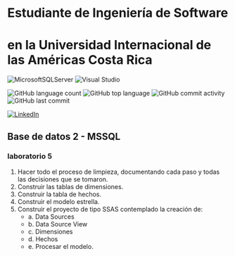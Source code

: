 # Estudiante de Ingeniería de Software

# en la Universidad Internacional de las Américas Costa Rica

<!--START_SECTION:badges-->

![MicrosoftSQLServer](https://img.shields.io/badge/Microsoft%20SQL%20Server-CC2927?style=for-the-badge&logo=microsoft%20sql%20server&logoColor=white)
![Visual Studio](https://img.shields.io/badge/Visual%20Studio-5C2D91.svg?style=for-the-badge&logo=visual-studio&logoColor=white)

![GitHub language count](https://img.shields.io/github/languages/count/bash20cu/Universidad?style=for-the-badge)
![GitHub top language](https://img.shields.io/github/languages/top/bash20cu/Universidad?style=for-the-badge)
![GitHub commit activity](https://img.shields.io/github/commit-activity/m/bash20cu/Universidad?style=for-the-badge)
![GitHub last commit](https://img.shields.io/github/last-commit/bash20cu/Universidad?style=for-the-badge)

[![LinkedIn](https://img.shields.io/badge/linkedin-%230077B5.svg?style=for-the-badge&logo=linkedin&logoColor=white)](https://www.linkedin.com/in/miguel1990/)

<!--END_SECTION:badges-->

## Base de datos 2 - MSSQL

### laboratorio 5

1. Hacer todo el proceso de limpieza, documentando cada paso y todas las decisiones que se
   tomaron.
2. Construir las tablas de dimensiones.
3. Construir la tabla de hechos.
4. Construir el modelo estrella.
5. Construir el proyecto de tipo SSAS contemplado la creación de:
   - a. Data Sources
   - b. Data Source View
   - c. Dimensiones
   - d. Hechos
   - e. Procesar el modelo.
